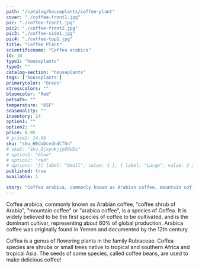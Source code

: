```yaml
---
path: "/catalog/houseplants/coffee-plant"
cover: "./coffee-front1.jpg"
pic: "./coffee-front1.jpg"
pic2: "./coffee-front2.jpg"
pic3: "./coffee-side1.jpg"
pic4: "./coffee-top1.jpg"
title: "Coffee Plant"
scientificname: "Coffea arabica"
id: 10 
type1: "houseplants"
type2: ""
catalog-section: "houseplants"
tags: ['houseplants']
primarycolor: "Green"
stresscolors: ""
bloomcolor: "Red"
petsafe: ""
temperature: "65F"
seasonality: ""
inventory: 14
option1: ""
option2: ""
price: 8.95
# price2: 14.99
sku: "sku_HEdoDcvdndCfhn"
# sku2: "sku_GjxyukjjpQOVDs"
# option1: "blue"
# option2: "red"
# options: '[{ label: "Small", value: 1 }, { label: "Large", value: 2 }]'
published: true
available: 1

story: "Coffea arabica, commonly known as Arabian coffee, mountain coffee or arabica coffee, is a species of Coffea. It is widely believed to be the first species of coffee to be cultivated, and is the dominant cultivar, representing about 60% of global production. Arabica coffee was originally found in Yemen and documented by the 12th century. "
---
```

Coffea arabica, commonly known as Arabian coffee, "coffee shrub of Arabia", "mountain coffee" or "arabica coffee", is a species of Coffea. It is widely believed to be the first species of coffee to be cultivated, and is the dominant cultivar, representing about 60% of global production. Arabica coffee was originally found in Yemen and documented by the 12th century. 

Coffea is a genus of flowering plants in the family Rubiaceae. Coffea species are shrubs or small trees native to tropical and southern Africa and tropical Asia. The seeds of some species, called coffee beans, are used to make delicious coffee!